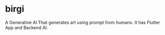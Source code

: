 # birgi

A Generative AI That generates art using prompt from humans. It has Flutter App and Backend AI.
